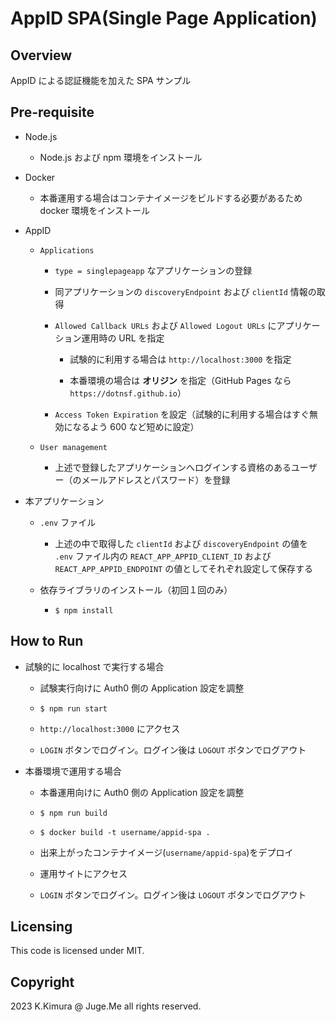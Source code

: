 # AppID SPA(Single Page Application)


## Overview 

AppID による認証機能を加えた SPA サンプル


## Pre-requisite

- Node.js

  - Node.js および npm 環境をインストール

- Docker

  - 本番運用する場合はコンテナイメージをビルドする必要があるため docker 環境をインストール

- AppID

  - `Applications`

    - `type = singlepageapp` なアプリケーションの登録

    - 同アプリケーションの `discoveryEndpoint` および `clientId` 情報の取得

    - `Allowed Callback URLs` および `Allowed Logout URLs` にアプリケーション運用時の URL を指定
    
      - 試験的に利用する場合は `http://localhost:3000` を指定

      - 本番環境の場合は **オリジン** を指定（GitHub Pages なら `https://dotnsf.github.io`）

    - `Access Token Expiration` を設定（試験的に利用する場合はすぐ無効になるよう 600 など短めに設定）

  - `User management`

    - 上述で登録したアプリケーションへログインする資格のあるユーザー（のメールアドレスとパスワード）を登録

- 本アプリケーション

  - `.env` ファイル

    - 上述の中で取得した `clientId` および `discoveryEndpoint` の値を `.env` ファイル内の `REACT_APP_APPID_CLIENT_ID` および `REACT_APP_APPID_ENDPOINT` の値としてそれぞれ設定して保存する

  - 依存ライブラリのインストール（初回１回のみ）

    - `$ npm install`

## How to Run

- 試験的に localhost で実行する場合

  - 試験実行向けに Auth0 側の Application 設定を調整

  - `$ npm run start`

  - `http://localhost:3000` にアクセス

  - `LOGIN` ボタンでログイン。ログイン後は `LOGOUT` ボタンでログアウト

- 本番環境で運用する場合

  - 本番運用向けに Auth0 側の Application 設定を調整

  - `$ npm run build`

  - `$ docker build -t username/appid-spa .`

  - 出来上がったコンテナイメージ(`username/appid-spa`)をデプロイ

  - 運用サイトにアクセス

  - `LOGIN` ボタンでログイン。ログイン後は `LOGOUT` ボタンでログアウト


## Licensing

This code is licensed under MIT.


## Copyright

2023 K.Kimura @ Juge.Me all rights reserved.

  